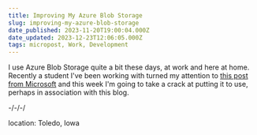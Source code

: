 ```yaml
---
title: Improving My Azure Blob Storage
slug: improving-my-azure-blob-storage
date_published: 2023-11-20T19:00:04.000Z
date_updated: 2023-12-23T12:06:05.000Z
tags: micropost, Work, Development
---
```


I use Azure Blob Storage quite a bit these days, at work and here at home.  Recently a student I've been working with turned my attention to [this post from Microsoft](https://learn.microsoft.com/en-us/training/modules/blob-storage-image-upload-static-web-apps/1-introduction) and this week I'm going to take a crack at putting it to use, perhaps in association with this blog.

-/-/-/

location: Toledo, Iowa
